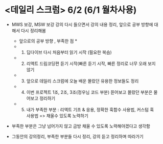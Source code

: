 # <데일리 스크럼> 6/2 (6/1 월차사용) 
- MWS 보강, MSW 보강 강의 다시 들으면서 강의 내용 정리, 앞으로 공부 방향에 대해서 다시 정리해봄
  * 앞으로의 공부 방향 , 부족한 점 *
  * 1. 딥다이브 다시 처음부터 읽기 시작 (필요한 복슴)
  * 2. 리액트 드림코딩편 듣기 시작(빠른 듣기 시작, 빠른 정리로 너무 오래 보지 않기
  * 3. 앞으로 데일리 스크럼에 오늘 배운 몰랐던 유용한 정보들도 정리
  * 4. 이번 프로젝트 1조, 2조, 3조(정우님 코드 부분) 뜯어보고 몰랐던 부분은 물어보고 정리하기
  * 5. 내가 부족한 부분 : 리액트 기초 & 응용, 정확한 훅함수 사용법, 커스텀 훅 사용법 => 채울수 있도록 노력하기
 
- 부족한 부분은 그냥 넘어가지 않고 금방 채울 수 있도록 노력해야겠다고 생각함 
- 그동안의 강의정리, 부족한 부분들 다시 정리, 강의 듣고 정리하며 따라가기
